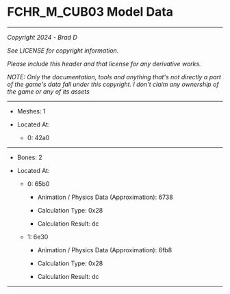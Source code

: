 # FCHR_M_CUB03 Model Data

---

*Copyright 2024 - Brad D*

*See LICENSE for copyright information.*

*Please include this header and that license for any derivative works.*

*NOTE: Only the documentation, tools and anything that's not directly a part of the game's data fall under this copyright. I don't claim any ownership of the game or any of its assets*

---

* Meshes: 1

* Located At:

  * 0: 42a0

---

* Bones: 2

* Located At:

  * 0: 65b0

    * Animation / Physics Data (Approximation): 6738

    * Calculation Type: 0x28

    * Calculation Result: dc

  * 1: 6e30

    * Animation / Physics Data (Approximation): 6fb8

    * Calculation Type: 0x28

    * Calculation Result: dc

---

